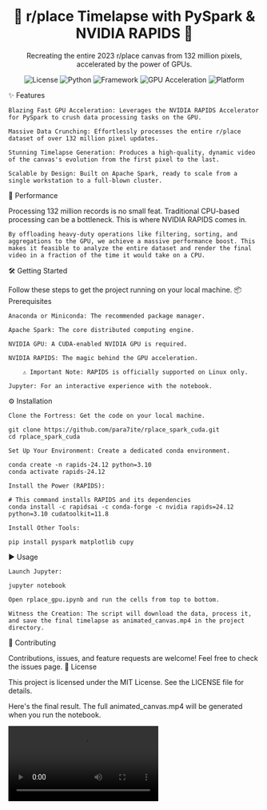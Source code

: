 <div align="center">
<h1 align="center">🚀 r/place Timelapse with PySpark & NVIDIA RAPIDS 🚀</h1>
<p align="center">
Recreating the entire 2023 r/place canvas from 132 million pixels, accelerated by the power of GPUs.
</p>
</div>

<p align="center">
<img alt="License" src="https://img.shields.io/badge/License-MIT-yellow.svg"/>
<img alt="Python" src="https://img.shields.io/badge/Python-3.10-blue.svg"/>
<img alt="Framework" src="https://img.shields.io/badge/Framework-PySpark-orange"/>
<img alt="GPU Acceleration" src="https://img.shields.io/badge/GPU%20Acceleration-NVIDIA%20RAPIDS-brightgreen"/>
<img alt="Platform" src="https://img.shields.io/badge/Platform-Linux-lightgrey"/>
</p>
✨ Features

    Blazing Fast GPU Acceleration: Leverages the NVIDIA RAPIDS Accelerator for PySpark to crush data processing tasks on the GPU.

    Massive Data Crunching: Effortlessly processes the entire r/place dataset of over 132 million pixel updates.

    Stunning Timelapse Generation: Produces a high-quality, dynamic video of the canvas's evolution from the first pixel to the last.

    Scalable by Design: Built on Apache Spark, ready to scale from a single workstation to a full-blown cluster.

🚀 Performance

Processing 132 million records is no small feat. Traditional CPU-based processing can be a bottleneck. This is where NVIDIA RAPIDS comes in.

    By offloading heavy-duty operations like filtering, sorting, and aggregations to the GPU, we achieve a massive performance boost. This makes it feasible to analyze the entire dataset and render the final video in a fraction of the time it would take on a CPU.

🛠️ Getting Started

Follow these steps to get the project running on your local machine.
📦 Prerequisites

    Anaconda or Miniconda: The recommended package manager.

    Apache Spark: The core distributed computing engine.

    NVIDIA GPU: A CUDA-enabled NVIDIA GPU is required.

    NVIDIA RAPIDS: The magic behind the GPU acceleration.

        ⚠️ Important Note: RAPIDS is officially supported on Linux only.

    Jupyter: For an interactive experience with the notebook.

⚙️ Installation

    Clone the Fortress: Get the code on your local machine.

    git clone https://github.com/para7ite/rplace_spark_cuda.git
    cd rplace_spark_cuda

    Set Up Your Environment: Create a dedicated conda environment.

    conda create -n rapids-24.12 python=3.10
    conda activate rapids-24.12

    Install the Power (RAPIDS):

    # This command installs RAPIDS and its dependencies
    conda install -c rapidsai -c conda-forge -c nvidia rapids=24.12 python=3.10 cudatoolkit=11.8

    Install Other Tools:

    pip install pyspark matplotlib cupy

▶️ Usage

    Launch Jupyter:

    jupyter notebook

    Open rplace_gpu.ipynb and run the cells from top to bottom.

    Witness the Creation: The script will download the data, process it, and save the final timelapse as animated_canvas.mp4 in the project directory.

🤝 Contributing

Contributions, issues, and feature requests are welcome! Feel free to check the issues page.
📄 License

This project is licensed under the MIT License. See the LICENSE file for details.

Here's the final result. The full animated_canvas.mp4 will be generated when you run the notebook.

<video src="https://github.com/para7ite/rplace_spark_cuda/raw/main/animated_canvas.mp4" controls="controls" style="max-width: 720px;">🎬 Video Output
</video>
